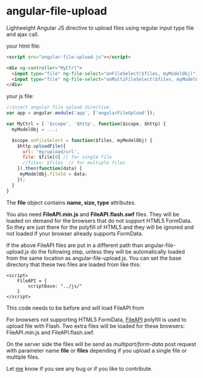 angular-file-upload
===================

Lightweight Angular JS directive to upload files using regular input type file and ajax call.

your html file:
```html
<script src="angular-file-upload.js"></script>

<div ng-controller="MyCtrl">
  <input type="file" ng-file-select="onFileSelect($files, myModelObj)" >
  <input type="file" ng-file-select="onMultiFileSelect($files, myModelObj)" multiple>
</div>
```

your js file:
```js
//inject angular file upload directive.
var app = angular.module('app', ['angularFileUpload']);

var MyCtrl = [ '$scope', '$http', function($scope, $http) {
  myModelObj = ...;

  $scope.onFileSelect = function($files, myModelObj) {
    $http.uploadFile({
      url: 'my/upload/url',
      file: $file[0] // for single file
      //files: $files  // for multiple files
    }).then(function(data) {
     myModelObj.fileId = data;
    }); 
  }
}
```

The **file** object contains **name, size, type** attributes.

You also need **FileAPI.min.js** and **FileAPI.flash.swf** files. They will be loaded on demand for the browsers that do not support HTML5 FormData. 
So they are just there for the polyfill of HTML5 and they will be ignored and not loaded if your browser already supports FormData.

If the above FileAPI files are put in a different path than angular-file-upload.js do the following step, unless they will be automatically loaded from the same location as angular-file-upload.js.
You can set the base directory that these two files are loaded from like this:
```script
<script>
    FileAPI = {
        scriptBase: "../js/"
    }
</script>
```
This code needs to be before *<script src="angular-file-upload.js"></script>* and will load FileAPI from *<script src="../js/FileAPI.min.js"></script>*


For browsers not supporting HTML5 FormData, [FileAPI](https://github.com/mailru/FileAPI) polyfill is used to upload file with Flash. Two extra files will be loaded for these browsers: FileAPI.min.js and FileAPI.flash.swf.

On the server side the files will be send as *multipart/form-data* post request with parameter name **file** or **files** depending if you upload a single file or multiple files.


Let [me](mailto:danial.farid@gmail.com) know if you see any bug or if you like to contribute.
